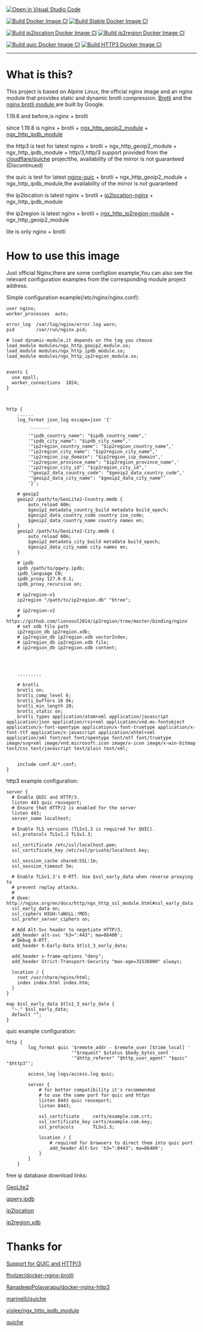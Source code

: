 [![Open in Visual Studio Code](https://img.shields.io/static/v1?logo=visualstudiocode&label=&message=Open%20in%20Visual%20Studio%20Code&labelColor=2c2c32&color=007acc&logoColor=007acc)](https://open.vscode.dev/peytonyip/Dockerfile)

[![Build Docker Image CI](https://github.com/peytonyip/docker-nginx-brotli/actions/workflows/build-docker-image.yml/badge.svg)](https://github.com/peytonyip/docker-nginx-brotli/actions/workflows/build-docker-image.yml)     [![Build Stable Docker Image CI](https://github.com/peytonyip/docker-nginx-brotli/actions/workflows/build-stable-docker-image.yml/badge.svg)](https://github.com/peytonyip/docker-nginx-brotli/actions/workflows/build-stable-docker-image.yml)

[![Build ip2location Docker Image CI](https://github.com/peytonyip/docker-nginx-brotli/actions/workflows/build-ip2location-docker-image.yml/badge.svg)](https://github.com/peytonyip/docker-nginx-brotli/actions/workflows/build-ip2location-docker-image.yml)  [![Build ip2region Docker Image CI](https://github.com/peytonyip/docker-nginx-brotli/actions/workflows/build-ipregion-docker-image.yml/badge.svg)](https://github.com/peytonyip/docker-nginx-brotli/actions/workflows/build-ipregion-docker-image.yml)

[![Build quic Docker Image CI](https://github.com/peytonyip/docker-nginx-brotli/actions/workflows/build-quic-docker-image.yml/badge.svg)](https://github.com/peytonyip/docker-nginx-brotli/actions/workflows/build-quic-docker-image.yml) [![Build HTTP3 Docker Image CI](https://github.com/peytonyip/docker-nginx-brotli/actions/workflows/build-http3-docker-image.yml/badge.svg)](https://github.com/peytonyip/docker-nginx-brotli/actions/workflows/build-http3-docker-image.yml)

---
# What is this?
This project is based on Alpine Linux, the official nginx image and an nginx module that provides static and dynamic brotli compression. [Brotli](https://github.com/google/brotli) and the [nginx brotli module ](https://github.com/google/ngx_brotli) are built by Google.

1.19.6 and before,is nginx + brotli

since 1.19.8 is nginx  + brotli + [ngx_http_geoip2_module](https://github.com/leev/ngx_http_geoip2_module) + [ngx_http_ipdb_module](https://github.com/vislee/ngx_http_ipdb_module)

the http3 is test for latest nginx + brotli + ngx_http_geoip2_module + ngx_http_ipdb_module + http/3,http/3 support provided from the [cloudflare/quiche](https://github.com/cloudflare/quiche) projectthe, availability of the mirror is not guaranteed (Discontinued)

the quic is test for latest [nginx-quic](https://hg.nginx.org/nginx-quic/) + brotli + ngx_http_geoip2_module +  ngx_http_ipdb_module,the availability of the mirror is not guaranteed

the ip2location is  latest nginx + brotli + [ip2location-nginx](https://github.com/ip2location/ip2location-nginx) + ngx_http_ipdb_module

the ip2region is  latest nginx + brotli + [ngx_http_ip2region-module](https://github.com/liangwenrong/ngx_http_ip2region-module) + ngx_http_geoip2_module

lite is only nginx + brotli


# How to use this image
Just official Nginx,there are some configtion example,You can also see the relevant configuration examples from the corresponding module project address.

Simple configuration example(/etc/nginx/nginx.conf):

```nginx
user nginx;
worker_processes  auto;

error_log  /var/log/nginx/error.log warn;
pid        /var/run/nginx.pid;

# load dynamic-module,it depends on the tag you choose 
load_module modules/ngx_http_geoip2_module.so;
load_module modules/ngx_http_ipdb_module.so;
load_module modules/ngx_http_ip2region_module.so;


events {
  use epoll;
  worker_connections  1024;
}



http {
    ......
    log_format json_log escape=json '{'
       
         ```````
        '"ipdb_country_name": "$ipdb_country_name",'
        '"ipdb_city_name": "$ipdb_city_name",'
        '"ip2region_country_name": "$ip2region_country_name",'
        '"ip2region_city_name": "$ip2region_city_name",'
        '"ip2region_isp_domain": "$ip2region_isp_domain",'
        '"ip2region_province_name": "$ip2region_province_name",'
        '"ip2region_city_id": "$ip2region_city_id",'
        '"geoip2_data_country_code": "$geoip2_data_country_code",'
        '"geoip2_data_city_name": "$geoip2_data_city_name"'
        '}';
    
    # geoip2
    geoip2 /path/to/GeoLite2-Country.mmdb {
        auto_reload 60m;
        $geoip2_metadata_country_build metadata build_epoch;
        $geoip2_data_country_code country iso_code;
        $geoip2_data_country_name country names en;
    }
    geoip2 /path/to/GeoLite2-City.mmdb {
        auto_reload 60m;
        $geoip2_metadata_city_build metadata build_epoch;
        $geoip2_data_city_name city names en;
    }
    
    # ipdb
    ipdb /path/to/qqwry.ipdb;
    ipdb_language CN;
    ipdb_proxy 127.0.0.1;
    ipdb_proxy_recursive on;
    
    # ip2region-v1
    ip2region "/path/to/ip2region.db" "btree"; 

    # ip2region-v2
    # https://github.com/lionsoul2014/ip2region/tree/master/binding/nginx
    # set xdb file path
    ip2region_db ip2region.xdb;
    # ip2region_db ip2region.xdb vectorIndex;
    # ip2region_db ip2region.xdb file;
    # ip2region_db ip2region.xdb content;




    .........
    
    # brotli
    brotli on;
    brotli_comp_level 6;
    brotli_buffers 16 8k;
    brotli_min_length 20;
    brotli_static on;
    brotli_types application/atom+xml application/javascript application/json application/rss+xml application/vnd.ms-fontobject application/x-font-opentype application/x-font-truetype application/x-font-ttf application/x-javascript application/xhtml+xml application/xml font/eot font/opentype font/otf font/truetype image/svg+xml image/vnd.microsoft.icon image/x-icon image/x-win-bitmap text/css text/javascript text/plain text/xml;


    include conf.d/*.conf;
}

```

http3 example configuration:
```nginx
server {
  # Enable QUIC and HTTP/3.
  listen 443 quic reuseport;
  # Ensure that HTTP/2 is enabled for the server
  listen 443;
  server_name localhost;

  # Enable TLS versions (TLSv1.3 is required for QUIC).
  ssl_protocols TLSv1.2 TLSv1.3;

  ssl_certificate /etc/ssl/localhost.pem;
  ssl_certificate_key /etc/ssl/private/localhost.key;

  ssl_session_cache shared:SSL:1m;
  ssl_session_timeout 5m;

  # Enable TLSv1.3's 0-RTT. Use $ssl_early_data when reverse proxying to
  # prevent replay attacks.
  #
  # @see: http://nginx.org/en/docs/http/ngx_http_ssl_module.html#ssl_early_data
  ssl_early_data on;
  ssl_ciphers HIGH:!aNULL:!MD5;
  ssl_prefer_server_ciphers on;

  # Add Alt-Svc header to negotiate HTTP/3.
  add_header alt-svc 'h3=":443"; ma=86400';
  # Debug 0-RTT.
  add_header X-Early-Data $tls1_3_early_data;

  add_header x-frame-options "deny";
  add_header Strict-Transport-Security "max-age=31536000" always;

  location / {
    root /usr/share/nginx/html;
    index index.html index.htm;
  }
}

map $ssl_early_data $tls1_3_early_data {
  "~." $ssl_early_data;
  default "";
}

```

quic example configuration:
```nginx
http {
        log_format quic '$remote_addr - $remote_user [$time_local] '
                        '"$request" $status $body_bytes_sent '
                        '"$http_referer" "$http_user_agent" "$quic" "$http3"';

        access_log logs/access.log quic;

        server {
            # for better compatibility it's recommended
            # to use the same port for quic and https
            listen 8443 quic reuseport;
            listen 8443;

            ssl_certificate     certs/example.com.crt;
            ssl_certificate_key certs/example.com.key;
            ssl_protocols       TLSv1.3;

            location / {
                # required for browsers to direct them into quic port
                add_header Alt-Svc 'h3=":8443"; ma=86400';
            }
        }
    }

```



free ip database download links:

[GeoLite2](https://dev.maxmind.com/geoip/geoip2/geolite2/)

[qqwry.ipdb](https://github.com/metowolf/qqwry.ipdb)

[ip2location](https://lite.ip2location.com/)

[ip2region.xdb](https://github.com/lionsoul2014/ip2region/tree/master/data)

# Thanks for

[Support for QUIC and HTTP/3](https://nginx.org/en/docs/quic.html)

[fholzer/docker-nginx-brotli](https://github.com/fholzer/docker-nginx-brotli)

[RanadeepPolavarapu/docker-nginx-http3](https://github.com/RanadeepPolavarapu/docker-nginx-http3)

[marinelli/quiche](https://github.com/marinelli/quiche/tree/quiche-nginx-1.19.7)

[vislee/ngx_http_ipdb_module](https://github.com/vislee/ngx_http_ipdb_module.git)

[quiche](https://github.com/cloudflare/quiche)
